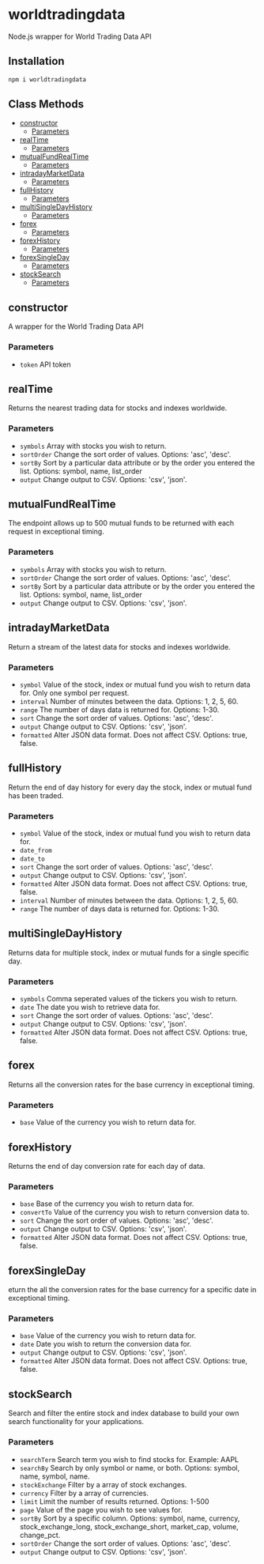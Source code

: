 # worldtradingdata

Node.js wrapper for World Trading Data API

## Installation

```bash
npm i worldtradingdata
```

## Class Methods

- [constructor][1]
  - [Parameters][2]
- [realTime][3]
  - [Parameters][4]
- [mutualFundRealTime][5]
  - [Parameters][6]
- [intradayMarketData][7]
  - [Parameters][8]
- [fullHistory][9]
  - [Parameters][10]
- [multiSingleDayHistory][11]
  - [Parameters][12]
- [forex][13]
  - [Parameters][14]
- [forexHistory][15]
  - [Parameters][16]
- [forexSingleDay][17]
  - [Parameters][18]
- [stockSearch][19]
  - [Parameters][20]

## constructor

A wrapper for the World Trading Data API

### Parameters

- `token` API token

## realTime

Returns the nearest trading data for stocks and indexes worldwide.

### Parameters

- `symbols` Array with stocks you wish to return.
- `sortOrder` Change the sort order of values. Options: 'asc', 'desc'.
- `sortBy` Sort by a particular data attribute or by the order you entered the list. Options: symbol, name, list_order
- `output` Change output to CSV. Options: 'csv', 'json'.

## mutualFundRealTime

The endpoint allows up to 500 mutual funds to be returned with each request in exceptional timing.

### Parameters

- `symbols` Array with stocks you wish to return.
- `sortOrder` Change the sort order of values. Options: 'asc', 'desc'.
- `sortBy` Sort by a particular data attribute or by the order you entered the list. Options: symbol, name, list_order
- `output` Change output to CSV. Options: 'csv', 'json'.

## intradayMarketData

Return a stream of the latest data for stocks and indexes worldwide.

### Parameters

- `symbol` Value of the stock, index or mutual fund you wish to return data for. Only one symbol per request.
- `interval` Number of minutes between the data. Options: 1, 2, 5, 60.
- `range` The number of days data is returned for. Options: 1-30.
- `sort` Change the sort order of values. Options: 'asc', 'desc'.
- `output` Change output to CSV. Options: 'csv', 'json'.
- `formatted` Alter JSON data format. Does not affect CSV. Options: true, false.

## fullHistory

Return the end of day history for every day the stock, index or mutual fund has been traded.

### Parameters

- `symbol` Value of the stock, index or mutual fund you wish to return data for.
- `date_from`
- `date_to`
- `sort` Change the sort order of values. Options: 'asc', 'desc'.
- `output` Change output to CSV. Options: 'csv', 'json'.
- `formatted` Alter JSON data format. Does not affect CSV. Options: true, false.
- `interval` Number of minutes between the data. Options: 1, 2, 5, 60.
- `range` The number of days data is returned for. Options: 1-30.

## multiSingleDayHistory

Returns data for multiple stock, index or mutual funds for a single specific day.

### Parameters

- `symbols` Comma seperated values of the tickers you wish to return.
- `date` The date you wish to retrieve data for.
- `sort` Change the sort order of values. Options: 'asc', 'desc'.
- `output` Change output to CSV. Options: 'csv', 'json'.
- `formatted` Alter JSON data format. Does not affect CSV. Options: true, false.

## forex

Returns all the conversion rates for the base currency in exceptional timing.

### Parameters

- `base` Value of the currency you wish to return data for.

## forexHistory

Returns the end of day conversion rate for each day of data.

### Parameters

- `base` Base of the currency you wish to return data for.
- `convertTo` Value of the currency you wish to return conversion data to.
- `sort` Change the sort order of values. Options: 'asc', 'desc'.
- `output` Change output to CSV. Options: 'csv', 'json'.
- `formatted` Alter JSON data format. Does not affect CSV. Options: true, false.

## forexSingleDay

eturn the all the conversion rates for the base currency for a specific date in exceptional timing.

### Parameters

- `base` Value of the currency you wish to return data for.
- `date` Date you wish to return the conversion data for.
- `output` Change output to CSV. Options: 'csv', 'json'.
- `formatted` Alter JSON data format. Does not affect CSV. Options: true, false.

## stockSearch

Search and filter the entire stock and index database to build your own search functionality for your applications.

### Parameters

- `searchTerm` Search term you wish to find stocks for. Example: AAPL
- `searchBy` Search by only symbol or name, or both. Options: symbol, name, symbol, name.
- `stockExchange` Filter by a array of stock exchanges.
- `currency` Filter by a array of currencies.
- `limit` Limit the number of results returned. Options: 1-500
- `page` Value of the page you wish to see values for.
- `sortBy` Sort by a specific column. Options: symbol, name, currency, stock_exchange_long, stock_exchange_short, market_cap, volume, change_pct.
- `sortOrder` Change the sort order of values. Options: 'asc', 'desc'.
- `output` Change output to CSV. Options: 'csv', 'json'.

[1]: #constructor
[2]: #parameters
[3]: #realtime
[4]: #parameters-1
[5]: #mutualfundrealtime
[6]: #parameters-2
[7]: #intradaymarketdata
[8]: #parameters-3
[9]: #fullhistory
[10]: #parameters-4
[11]: #multisingledayhistory
[12]: #parameters-5
[13]: #forex
[14]: #parameters-6
[15]: #forexhistory
[16]: #parameters-7
[17]: #forexsingleday
[18]: #parameters-8
[19]: #stocksearch
[20]: #parameters-9
